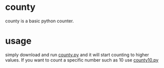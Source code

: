 # county
county is a basic python counter.
# usage
simply download and run <a href="https://github.com/SuperZekes/county/blob/main/county.py">county.py</a> and it will start counting to higher values.
If you want to count a specific number such as 10 use <a href="https://github.com/SuperZekes/county/blob/main/county10.py">county10.py</a>
